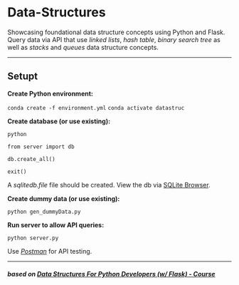 # Data-Structures

Showcasing foundational data structure concepts using Python and Flask. Query data via API that use _linked lists_, _hash table_, _binary search tree_ as well as _stacks_ and _queues_ data structure concepts.

---

## Setupt

**Create Python environment:**

`conda create -f environment.yml`
`conda activate datastruc`

**Create database (or use existing):**

`python`

`from server import db`

`db.create_all()`

`exit()`

A _sqlitedb.file_ file should be created. View the db via [SQLite Browser](https://sqlitebrowser.org/dl/).

**Create dummy data (or use existing):**

`python gen_dummyData.py`

**Run server to allow API queries:**

`python server.py`

Use _[Postman](https://www.postman.com/)_ for API testing.

---

##### _based on [Data Structures For Python Developers (w/ Flask) - Course](https://youtu.be/74NW-84BqbA)_